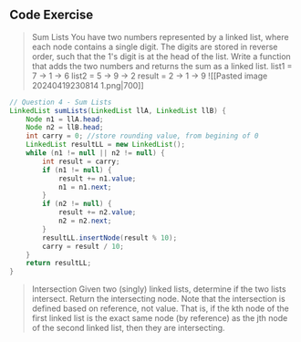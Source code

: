 ## Code Exercise
> Sum Lists You have two numbers represented by a linked list, where each node contains a single digit. 
> The digits are stored in reverse order, such that the 1's digit is at the head of the list. 
> Write a function that adds the two numbers and returns the sum as a linked list. 
> list1 = 7 -> 1 -> 6 
> list2 = 5 -> 9 -> 2 
> result = 2 -> 1 -> 9
![[Pasted image 20240419230814 1.png|700]]

```Java
// Question 4 - Sum Lists  
LinkedList sumLists(LinkedList llA, LinkedList llB) {  
    Node n1 = llA.head;  
    Node n2 = llB.head;  
    int carry = 0; //store rounding value, from begining of 0  
    LinkedList resultLL = new LinkedList();  
    while (n1 != null || n2 != null) {  
        int result = carry;  
        if (n1 != null) {  
            result += n1.value;  
            n1 = n1.next;  
        }  
        if (n2 != null) {  
            result += n2.value;  
            n2 = n2.next;  
        }  
        resultLL.insertNode(result % 10);  
        carry = result / 10;  
    }  
    return resultLL;  
}
```

> Intersection
Given two (singly) linked lists, determine if the two lists intersect. Return the intersecting node.
Note that the intersection is defined based on reference, not value. 
That is, if the kth node of the first linked list is the exact same node (by reference) as the jth node of the second linked list, then they are intersecting.
